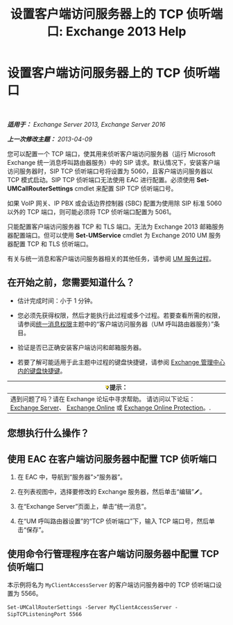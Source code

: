 ﻿---
title: '设置客户端访问服务器上的 TCP 侦听端口: Exchange 2013 Help'
TOCTitle: 设置客户端访问服务器上的 TCP 侦听端口
ms:assetid: 5f48f21a-d8d4-48b2-868f-9a3647693841
ms:mtpsurl: https://technet.microsoft.com/zh-cn/library/JJ673530(v=EXCHG.150)
ms:contentKeyID: 50556587
ms.date: 01/11/2018
mtps_version: v=EXCHG.150
ms.translationtype: HT
---

# 设置客户端访问服务器上的 TCP 侦听端口

 

_**适用于：** Exchange Server 2013, Exchange Server 2016_

_**上一次修改主题：** 2013-04-09_

您可以配置一个 TCP 端口，使其用来侦听客户端访问服务器（运行 Microsoft Exchange 统一消息呼叫路由器服务）中的 SIP 请求。默认情况下，安装客户端访问服务器时，SIP TCP 侦听端口号将设置为 5060，且客户端访问服务器以 TCP 模式启动。SIP TCP 侦听端口无法使用 EAC 进行配置。必须使用 **Set-UMCallRouterSettings** cmdlet 来配置 SIP TCP 侦听端口号。

如果 VoIP 网关、IP PBX 或会话边界控制器 (SBC) 配置为使用除 SIP 标准 5060 以外的 TCP 端口，则可能必须将 TCP 侦听端口配置为 5061。

只能配置客户端访问服务器 TCP 和 TLS 端口。无法为 Exchange 2013 邮箱服务器配置端口。但可以使用 **Set-UMService** cmdlet 为 Exchange 2010 UM 服务器配置 TCP 和 TLS 侦听端口。

有关与统一消息和客户端访问服务器相关的其他任务，请参阅 [UM 服务过程](um-services-procedures-exchange-2013-help.md)。

## 在开始之前，您需要知道什么？

  - 估计完成时间：小于 1 分钟。

  - 您必须先获得权限，然后才能执行此过程或多个过程。若要查看所需的权限，请参阅[统一消息权限](unified-messaging-permissions-exchange-2013-help.md)主题中的“客户端访问服务器（UM 呼叫路由器服务）”条目。

  - 验证是否已正确安装客户端访问和邮箱服务器。

  - 若要了解可能适用于此主题中过程的键盘快捷键，请参阅 [Exchange 管理中心内的键盘快捷键](keyboard-shortcuts-in-the-exchange-admin-center-exchange-online-protection-help.md)。

<table>
<thead>
<tr class="header">
<th><img src="images/Bb124558.tip(EXCHG.150).gif" title="提示" alt="提示" />提示：</th>
</tr>
</thead>
<tbody>
<tr class="odd">
<td>遇到问题了吗？请在 Exchange 论坛中寻求帮助。 请访问以下论坛：<a href="https://go.microsoft.com/fwlink/p/?linkid=60612">Exchange Server</a>、 <a href="https://go.microsoft.com/fwlink/p/?linkid=267542">Exchange Online</a> 或 <a href="https://go.microsoft.com/fwlink/p/?linkid=285351">Exchange Online Protection</a>。.</td>
</tr>
</tbody>
</table>


## 您想执行什么操作？

## 使用 EAC 在客户端访问服务器中配置 TCP 侦听端口

1.  在 EAC 中，导航到“服务器”\>“服务器”。

2.  在列表视图中，选择要修改的 Exchange 服务器，然后单击“编辑”![编辑图标](images/Bb124582.6f53ccb2-1f13-4c02-bea0-30690e6ea71d(EXCHG.150).gif "编辑图标")。

3.  在“Exchange Server”页面上，单击“统一消息”。

4.  在“UM 呼叫路由器设置”的“TCP 侦听端口”下，输入 TCP 端口号，然后单击“保存”。

## 使用命令行管理程序在客户端访问服务器中配置 TCP 侦听端口

本示例将名为 `MyClientAccessServer` 的客户端访问服务器中的 TCP 侦听端口设置为 5566。

    Set-UMCallRouterSettings -Server MyClientAccessServer -SipTCPListeningPort 5566

